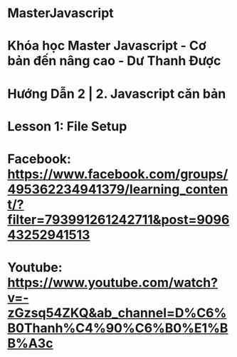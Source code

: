 # MasterJavascript
# Khóa học Master Javascript - Cơ bản đến nâng cao - Dư Thanh Được

# Hướng Dẫn 2 | 2. Javascript căn bản

  # Lesson 1: File Setup
  # Facebook: https://www.facebook.com/groups/495362234941379/learning_content/?filter=793991261242711&post=909643252941513
  # Youtube: https://www.youtube.com/watch?v=-zGzsq54ZKQ&ab_channel=D%C6%B0Thanh%C4%90%C6%B0%E1%BB%A3c
